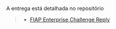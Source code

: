 A entrega está detalhada no repositório


> - [FIAP Enterprise Challenge Reply](https://github.com/jayrom/enterprise_challenge_reply)